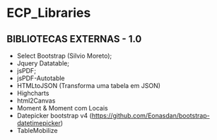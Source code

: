# ECP_Libraries
## BIBLIOTECAS EXTERNAS - 1.0
 * Select Bootstrap (Silvio Moreto);
 * Jquery Datatable;
 * jsPDF;
 * jsPDF-Autotable
 * HTMLtoJSON (Transforma uma tabela em JSON)
 * Highcharts
 * html2Canvas
 * Moment & Moment com Locais
 * Datepicker bootstrap v4 (https://github.com/Eonasdan/bootstrap-datetimepicker)
 * TableMobilize
